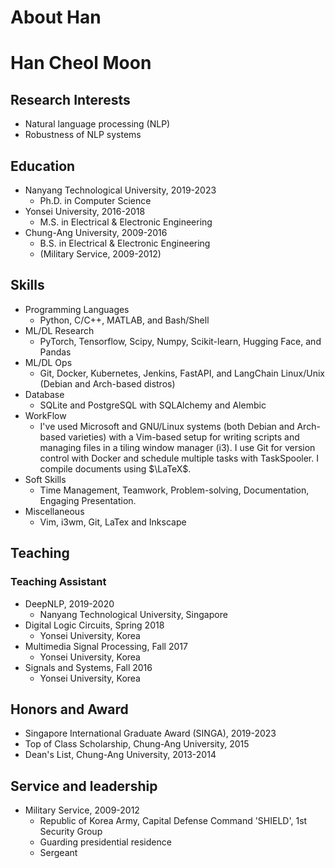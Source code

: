 # About Han


# Han Cheol Moon

## Research Interests
- Natural language processing (NLP)
- Robustness of NLP systems

## Education
- Nanyang Technological University, 2019-2023
	- Ph.D. in Computer Science
- Yonsei University, 2016-2018
	- M.S. in Electrical & Electronic Engineering
- Chung-Ang University, 2009-2016
	- B.S. in Electrical & Electronic Engineering
	- (Military Service, 2009-2012)

## Skills
- Programming Languages 
  - Python, C/C++, MATLAB, and Bash/Shell
- ML/DL Research
  - PyTorch, Tensorflow, Scipy, Numpy, Scikit-learn, Hugging Face, and Pandas
- ML/DL Ops
  - Git, Docker, Kubernetes, Jenkins, FastAPI, and LangChain  Linux/Unix (Debian and Arch-based distros)
- Database
  - SQLite and PostgreSQL with SQLAlchemy and Alembic
- WorkFlow
  - I've used Microsoft and GNU/Linux systems (both Debian and Arch-based varieties) with a Vim-based setup for writing scripts and managing files in a tiling window manager (i3). I use Git for version control with Docker and schedule multiple tasks with TaskSpooler. I compile documents using $\LaTeX$. 
- Soft Skills
  - Time Management, Teamwork, Problem-solving, Documentation, Engaging Presentation.
- Miscellaneous
  - Vim, i3wm, Git, LaTex and Inkscape
  
## Teaching

### Teaching Assistant
- DeepNLP, 2019-2020
  - Nanyang Technological University, Singapore
- Digital Logic Circuits, Spring 2018
  - Yonsei University, Korea
- Multimedia Signal Processing, Fall 2017
  - Yonsei University, Korea
- Signals and Systems, Fall 2016
  - Yonsei University, Korea

## Honors and Award
- Singapore International Graduate Award (SINGA), 2019-2023
- Top of Class Scholarship, Chung-Ang University, 2015
- Dean's List, Chung-Ang University, 2013-2014

## Service and leadership
- Military Service, 2009-2012 
  - Republic of Korea Army, Capital Defense Command 'SHIELD', 1st Security Group
  - Guarding presidential residence
  - Sergeant


